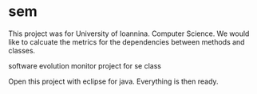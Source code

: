 sem
===
This project was for University of Ioannina. Computer Science. We would like to calcuate the metrics for the dependencies between methods and classes.

software evolution monitor project for se class


Open this project with eclipse for java. Everything is then ready.
